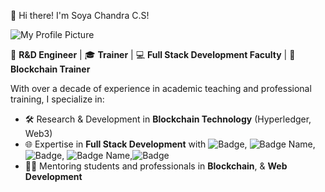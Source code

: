  

👋 Hi there! I'm Soya Chandra C.S!

![My Profile Picture](assets/profile-pic.png)


🔬 **R&D Engineer** | 🎓 **Trainer** | 💻 **Full Stack Development Faculty** | 🔗 **Blockchain Trainer**

With over a decade of experience in academic teaching and professional training, I specialize in:

- 🛠️ Research & Development in **Blockchain Technology** (Hyperledger, Web3)
- 🌐 Expertise in **Full Stack Development**  with ![Badge](https://img.shields.io/badge/JavaScript-F7DF1E.svg?style=for-the-badge&logo=JavaScript&logoColor=black), ![Badge Name](https://img.shields.io/badge/Node.js-5FA04E.svg?style=for-the-badge&logo=nodedotjs&logoColor=white), ![Badge](https://img.shields.io/badge/Express-000000.svg?style=for-the-badge&logo=Express&logoColor=white), ![Badge Name](https://img.shields.io/badge/MongoDB-47A248.svg?style=for-the-badge&logo=MongoDB&logoColor=white),![Badge](https://img.shields.io/badge/React-61DAFB.svg?style=for-the-badge&logo=React&logoColor=black)
- 👩‍🏫 Mentoring students and professionals in **Blockchain**,  & **Web Development**








<!--
**Soyachandra/Soyachandra** is a ✨ _special_ ✨ repository because its `README.md` (this file) appears on your GitHub profile.

Here are some ideas to get you started:

- 🔭 I’m currently working on ...
- 🌱 I’m currently learning ...
- 👯 I’m looking to collaborate on ...
- 🤔 I’m looking for help with ...
- 💬 Ask me about ...
- 📫 How to reach me: ...
- 😄 Pronouns: ...
- ⚡ Fun fact: ...
-->
